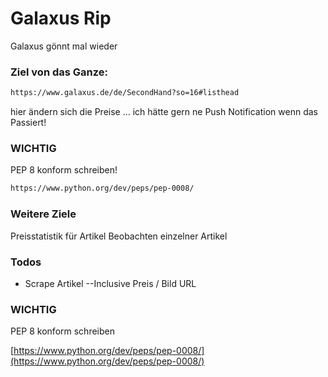 # Galaxus Rip
Galaxus gönnt mal wieder

### Ziel von das Ganze:
```sh
https://www.galaxus.de/de/SecondHand?so=16#listhead
```
hier ändern sich die Preise ... ich hätte gern ne Push Notification wenn das Passiert!

### WICHTIG
PEP 8 konform schreiben!
```sh
https://www.python.org/dev/peps/pep-0008/
```

### Weitere Ziele

Preisstatistik für Artikel
Beobachten einzelner Artikel


### Todos

 - Scrape Artikel
 --Inclusive Preis / Bild URL

### WICHTIG
PEP 8 konform schreiben

[https://www.python.org/dev/peps/pep-0008/](https://www.python.org/dev/peps/pep-0008/)


